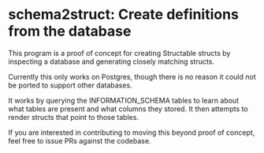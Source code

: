 # schema2struct: Create definitions from the database

This program is a proof of concept for creating Structable structs by
inspecting a database and generating closely matching structs.

Currently this only works on Postgres, though there is no reason it
could not be ported to support other databases.

It works by querying the INFORMATION_SCHEMA tables to learn about what
tables are present and what columns they stored. It then attempts to
render structs that point to those tables.

If you are interested in contributing to moving this beyond proof of
concept, feel free to issue PRs against the codebase.

